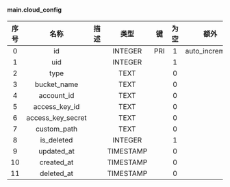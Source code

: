 #### main.cloud_config 

| 序号 | 名称 | 描述 | 类型 | 键 | 为空 | 额外 | 默认值 |
| :--: | :--: | :--: | :--: | :--: | :--: | :--: | :--: |
| 0 | id |  | INTEGER | PRI | 1 | auto_increment |  |
| 1 | uid |  | INTEGER |  | 1 |  | 0 |
| 2 | type |  | TEXT |  | 0 |  | '' |
| 3 | bucket_name |  | TEXT |  | 0 |  | '' |
| 4 | account_id |  | TEXT |  | 0 |  | '' |
| 5 | access_key_id |  | TEXT |  | 0 |  | '' |
| 6 | access_key_secret |  | TEXT |  | 0 |  | '' |
| 7 | custom_path |  | TEXT |  | 0 |  | '' |
| 8 | is_deleted |  | INTEGER |  | 1 |  | 0 |
| 9 | updated_at |  | TIMESTAMP |  | 0 |  | NULL |
| 10 | created_at |  | TIMESTAMP |  | 0 |  | NULL |
| 11 | deleted_at |  | TIMESTAMP |  | 0 |  | NULL |
